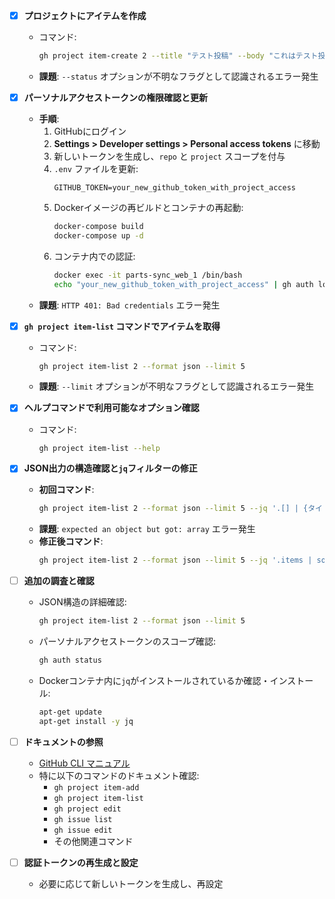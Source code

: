 - [x] **プロジェクトにアイテムを作成**
  - コマンド:
    ```bash:/parts-sync/create_item.sh
    gh project item-create 2 --title "テスト投稿" --body "これはテスト投稿です。" --status "ToDo" --assignee masaengineer
    ```
  - **課題**: `--status` オプションが不明なフラグとして認識されるエラー発生

- [x] **パーソナルアクセストークンの権限確認と更新**
  - **手順**:
    1. GitHubにログイン
    2. **Settings > Developer settings > Personal access tokens** に移動
    3. 新しいトークンを生成し、`repo` と `project` スコープを付与
    4. `.env` ファイルを更新:
       ```env:/parts-sync/.env
       GITHUB_TOKEN=your_new_github_token_with_project_access
       ```
    5. Dockerイメージの再ビルドとコンテナの再起動:
       ```bash:/parts-sync/rebuild_docker.sh
       docker-compose build
       docker-compose up -d
       ```
    6. コンテナ内での認証:
       ```bash:/parts-sync/auth_container.sh
       docker exec -it parts-sync_web_1 /bin/bash
       echo "your_new_github_token_with_project_access" | gh auth login --with-token
       ```
  - **課題**: `HTTP 401: Bad credentials` エラー発生

- [x] **`gh project item-list` コマンドでアイテムを取得**
  - コマンド:
    ```bash:/parts-sync/list_items.sh
    gh project item-list 2 --format json --limit 5
    ```
  - **課題**: `--limit` オプションが不明なフラグとして認識されるエラー発生

- [x] **ヘルプコマンドで利用可能なオプション確認**
  - コマンド:
    ```bash:/parts-sync/help_item_list.sh
    gh project item-list --help
    ```

- [x] **JSON出力の構造確認と`jq`フィルターの修正**
  - **初回コマンド**:
    ```bash:/parts-sync/initial_jq.sh
    gh project item-list 2 --format json --limit 5 --jq '.[] | {タイトル: .content.title, 番号: .content.number, URL: .content.url}'
    ```
  - **課題**: `expected an object but got: array` エラー発生
  - **修正後コマンド**:
    ```bash:/parts-sync/corrected_jq.sh
    gh project item-list 2 --format json --limit 5 --jq '.items | sort_by(.content.number) | reverse | .[] | {"タイトル": .content.title, "番号": .content.number, "URL": .content.url}'
    ```

- [ ] **追加の調査と確認**
  - JSON構造の詳細確認:
    ```bash:/parts-sync/inspect_json.sh
    gh project item-list 2 --format json --limit 5
    ```
  - パーソナルアクセストークンのスコープ確認:
    ```bash:/parts-sync/check_auth.sh
    gh auth status
    ```
  - Dockerコンテナ内に`jq`がインストールされているか確認・インストール:
    ```bash:/parts-sync/install_jq.sh
    apt-get update
    apt-get install -y jq
    ```

- [ ] **ドキュメントの参照**
  - [GitHub CLI マニュアル](https://cli.github.com/manual/)
  - 特に以下のコマンドのドキュメント確認:
    - `gh project item-add`
    - `gh project item-list`
    - `gh project edit`
    - `gh issue list`
    - `gh issue edit`
    - その他関連コマンド

- [ ] **認証トークンの再生成と設定**
  - 必要に応じて新しいトークンを生成し、再設定
